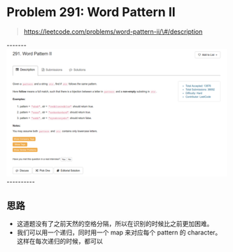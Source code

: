 # Problem 291: Word Pattern II

> https://leetcode.com/problems/word-pattern-ii/\#/description

-------![](/assets/291.png)----------

## 思路

* 这道题没有了之前天然的空格分隔，所以在识别的时候比之前更加困难。
* 我们可以用一个递归，同时用一个 map 来对应每个 pattern 的 character。这样在每次递归的时候，都可以







































